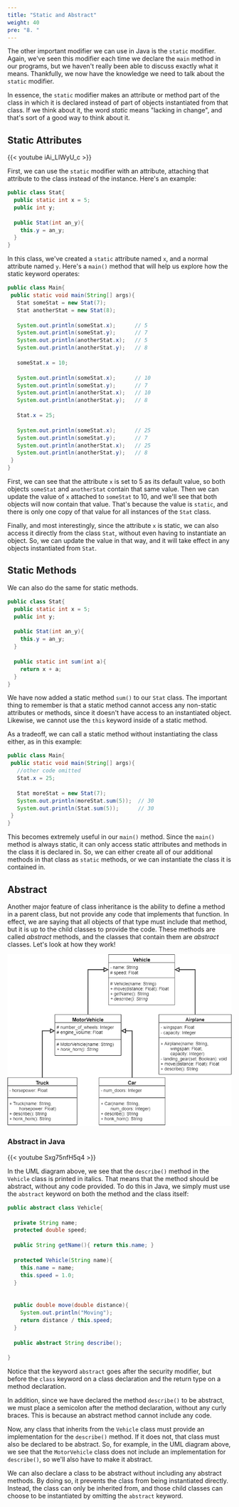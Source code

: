 ```yaml
---
title: "Static and Abstract"
weight: 40
pre: "8. "
---
```

The other important modifier we can use in Java is the `static` modifier. Again, we've seen this modifier each time we declare the `main` method in our programs, but we haven't really been able to discuss exactly what it means. Thankfully, we now have the knowledge we need to talk about the `static` modifier.

In essence, the `static` modifier makes an attribute or method part of the class in which it is declared instead of part of objects instantiated from that class. If we think about it, the word _static_ means "lacking in change", and that's sort of a good way to think about it. 

## Static Attributes

{{< youtube iAi_LIWyU_c  >}}

First, we can use the `static` modifier with an attribute, attaching that attribute to the class instead of the instance. Here's an example:

```java
public class Stat{
  public static int x = 5;
  public int y;
  
  public Stat(int an_y){
    this.y = an_y;
  }
}
```

In this class, we've created a `static` attribute named `x`, and a normal attribute named `y`. Here's a `main()` method that will help us explore how the static keyword operates:

```java
public class Main{
 public static void main(String[] args){
   Stat someStat = new Stat(7);
   Stat anotherStat = new Stat(8);
   
   System.out.println(someStat.x);      // 5
   System.out.println(someStat.y);      // 7
   System.out.println(anotherStat.x);   // 5
   System.out.println(anotherStat.y);   // 8
   
   someStat.x = 10;
   
   System.out.println(someStat.x);      // 10
   System.out.println(someStat.y);      // 7
   System.out.println(anotherStat.x);   // 10
   System.out.println(anotherStat.y);   // 8
   
   Stat.x = 25;
   
   System.out.println(someStat.x);      // 25
   System.out.println(someStat.y);      // 7
   System.out.println(anotherStat.x);   // 25
   System.out.println(anotherStat.y);   // 8
 } 
}
```

First, we can see that the attribute `x` is set to 5 as its default value, so both objects `someStat` and `anotherStat` contain that same value. Then we can update the value of `x` attached to `someStat` to 10, and we'll see that both objects will now contain that value. That's because the value is `static`, and there is only one copy of that value for all instances of the `Stat` class. 

Finally, and most interestingly, since the attribute `x` is static, we can also access it directly from the class `Stat`, without even having to instantiate an object. So, we can update the value in that way, and it will take effect in any objects instantiated from `Stat`. 

## Static Methods

We can also do the same for static methods. 

```java
public class Stat{
  public static int x = 5;
  public int y;
  
  public Stat(int an_y){
    this.y = an_y;
  }
  
  public static int sum(int a){
    return x + a;
  }
}
```

We have now added a static method `sum()` to our `Stat` class. The important thing to remember is that a static method cannot access any non-static attributes or methods, since it doesn't have access to an instantiated object. Likewise, we cannot use the `this` keyword inside of a static method. 

As a tradeoff, we can call a static method without instantiating the class either, as in this example:

```java
public class Main{
 public static void main(String[] args){
   //other code omitted
   Stat.x = 25;
   
   Stat moreStat = new Stat(7);
   System.out.println(moreStat.sum(5));  // 30
   System.out.println(Stat.sum(5));      // 30
 }
}
```

This becomes extremely useful in our `main()` method. Since the `main()` method is always static, it can only access static attributes and methods in the class it is declared in. So, we can either create all of our additional methods in that class as `static` methods, or we can instantiate the class it is contained in.

## Abstract

Another major feature of class inheritance is the ability to define a method in a parent class, but not provide any code that implements that function. In effect, we are saying that all objects of that type must include that method, but it is up to the child classes to provide the code. These methods are called _abstract_ methods, and the classes that contain them are _abstract_ classes. Let's look at how they work!

![Vehicle UML Diagram](/images/2/2.17.j.8.uml.png)

### Abstract in Java

{{< youtube Sxg75nfH5q4  >}}

In the UML diagram above, we see that the `describe()` method in the `Vehicle` class is printed in italics. That means that the method should be abstract, without any code provided. To do this in Java, we simply must use the `abstract` keyword on both the method and the class itself:

```java
public abstract class Vehicle{
  
  private String name;
  protected double speed;
 
  public String getName(){ return this.name; }
  
  protected Vehicle(String name){
    this.name = name;
    this.speed = 1.0;
  }
 
  
  public double move(double distance){
    System.out.println("Moving");
    return distance / this.speed;
  }
  
  public abstract String describe();
  
}
```

Notice that the keyword `abstract` goes after the security modifier, but before the `class` keyword on a class declaration and the return type on a method declaration.  

In addition, since we have declared the method `describe()` to be abstract, we must place a semicolon after the method declaration, without any curly braces. This is because an abstract method cannot include any code. 

Now, any class that inherits from the `Vehicle` class must provide an implementation for the `describe()` method. If it does not, that class must also be declared to be abstract. So, for example, in the UML diagram above, we see that the `MotorVehicle` class does not include an implementation for `describe()`, so we'll also have to make it abstract. 

We can also declare a class to be abstract without including any abstract methods. By doing so, it prevents the class from being instantiated directly. Instead, the class can only be inherited from, and those child classes can choose to be instantiated by omitting the `abstract` keyword.
